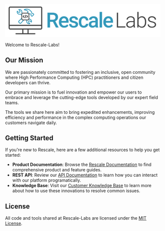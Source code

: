 ![Rescale Labs logo](https://github.com/rescale-labs/.github/blob/main/images/rescale-labs-logo-large.png)


Welcome to Rescale-Labs!

## Our Mission

We are passionately committed to fostering an inclusive, open community where High Performance Computing (HPC) practitioners and citizen developers can thrive. 

Our primary mission is to fuel innovation and empower our users to embrace and leverage the cutting-edge tools developed by our expert field teams.

The tools we share here aim to bring expedited enhancements, improving efficiency and performance in the complex computing operations our customers navigate daily.

## Getting Started

If you're new to Rescale, here are a few additional resources to help you get started:

- **Product Documentation**: Browse the [Rescale Documentation](https://rescale.com/documentation/) to find comprehensive product and feature guides.
- **REST API**: Review our [API Documentation](https://engineering.rescale.com/api-docs/) to learn how you can interact with our platform programatically.
- **Knowledge Base**: Visit our [Customer Knowledge Base](https://helpdesk.rescale.com/hc/en-us) to learn more about how to use these innovations to resolve common issues.

## License

All code and tools shared at Rescale-Labs are licensed under the [MIT License](https://github.com/rescale-labs/.github/blob/main/profile/LICENSE).

